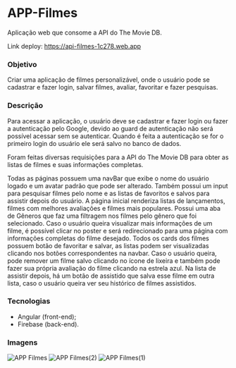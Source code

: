 # APP-Filmes

Aplicação web que consome a API do The Movie DB.

Link deploy: https://api-filmes-1c278.web.app

### Objetivo
Criar uma aplicação de filmes personalizável, onde o usuário pode se cadastrar e fazer login, salvar filmes, avaliar, favoritar e fazer pesquisas.

### Descrição
Para acessar a aplicação, o usuário deve se cadastrar e fazer login ou fazer a autenticação pelo Google, devido ao guard de autenticação não será possível acessar sem se autenticar. Quando é feita a autenticação se for o primeiro login do usuário ele será salvo no banco de dados.

Foram feitas diversas requisições para a API do The Movie DB para obter as listas de filmes e suas informações completas.

Todas as páginas possuem uma navBar que exibe o nome do usuário logado e um avatar padrão que pode ser alterado. Também possui um input para pesquisar filmes pelo nome e as listas de favoritos e salvos para assistir depois do usuário. A página inicial renderiza listas de lançamentos, filmes com melhores avaliações e filmes mais populares. Possui uma aba de Gêneros que faz uma filtragem nos filmes pelo gênero que foi selecionado. Caso o usuário queira visualizar mais informações de um filme, é possível clicar no poster e será redirecionado para uma página com informações completas do filme desejado. Todos os cards dos filmes possuem botão de favoritar e salvar, as listas podem ser visualizadas clicando nos botões correspondentes na navbar. Caso o usuário queira, pode remover um filme salvo clicando no ícone de lixeira e também pode fazer sua própria avaliação do filme clicando na estrela azul. Na lista de assistir depois, há um botão de assistido que salva esse filme em outra lista, caso o usuário queira ver seu histórico de filmes assistidos.

### Tecnologias
- Angular (front-end);
- Firebase (back-end).

### Imagens
![APP Filmes](https://user-images.githubusercontent.com/99519903/218520369-6ead5e33-b13d-46e1-83e4-0ced73fad3bd.png)
![APP Filmes(2)](https://user-images.githubusercontent.com/99519903/218523948-d794789a-2927-4f33-b287-e7b1fd81b5af.png)
![APP Filmes(1)](https://user-images.githubusercontent.com/99519903/218522058-0e208b38-d6c3-49b7-9285-5b10cd9bfb9d.png)



